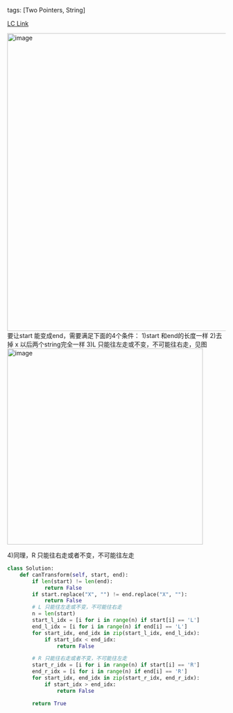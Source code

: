 tags: [Two Pointers, String]

[LC Link](https://leetcode.cn/problems/swap-adjacent-in-lr-string/)

<img width="685" alt="image" src="https://user-images.githubusercontent.com/41789327/180877132-38a226f2-3a56-4f41-9759-430c64681a7e.png">
要让start 能变成end，需要满足下面的4个条件：
1)start 和end的长度一样
2)去掉 x 以后两个string完全一样
3)L 只能往左走或不变，不可能往右走，见图
<img width="451" alt="image" src="https://user-images.githubusercontent.com/41789327/180878822-b370f350-2aaa-4369-8db3-5a51fb0ccb30.png">

4)同理，R 只能往右走或者不变，不可能往左走

```python
class Solution:
	def canTransform(self, start, end):
		if len(start) != len(end):
			return False
		if start.replace("X", "") != end.replace("X", ""):
			return False
		# L 只能往左走或不变，不可能往右走
		n = len(start)
		start_l_idx = [i for i in range(n) if start[i] == 'L']
		end_l_idx = [i for i in range(n) if end[i] == 'L']
		for start_idx, end_idx in zip(start_l_idx, end_l_idx):
			if start_idx < end_idx:
				return False

		# R 只能往右走或者不变，不可能往左走
		start_r_idx = [i for i in range(n) if start[i] == 'R']
		end_r_idx = [i for i in range(n) if end[i] == 'R']
		for start_idx, end_idx in zip(start_r_idx, end_r_idx):
			if start_idx > end_idx:
				return False

		return True
```